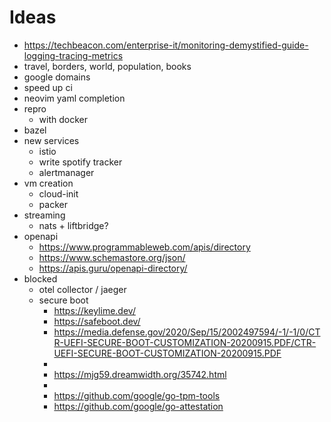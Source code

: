 # Ideas

- https://techbeacon.com/enterprise-it/monitoring-demystified-guide-logging-tracing-metrics
- travel, borders, world, population, books
- google domains
- speed up ci
- neovim yaml completion
- repro
  - with docker
- bazel
- new services
  - istio
  - write spotify tracker
  - alertmanager
- vm creation
  - cloud-init
  - packer
- streaming
  - nats + liftbridge?
- openapi
  - https://www.programmableweb.com/apis/directory
  - https://www.schemastore.org/json/
  - https://apis.guru/openapi-directory/
- blocked
  - otel collector / jaeger
  - secure boot
    - https://keylime.dev/
    - https://safeboot.dev/
    - https://media.defense.gov/2020/Sep/15/2002497594/-1/-1/0/CTR-UEFI-SECURE-BOOT-CUSTOMIZATION-20200915.PDF/CTR-UEFI-SECURE-BOOT-CUSTOMIZATION-20200915.PDF
    -
    - https://mjg59.dreamwidth.org/35742.html
    -
    - https://github.com/google/go-tpm-tools
    - https://github.com/google/go-attestation
